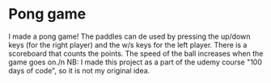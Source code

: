 # Pong game
I made a pong game!
The paddles can de used by pressing the up/down keys (for the right player)
and the w/s keys for the left player.
There is a scoreboard that counts the points.
The speed of the ball increases when the game goes on./n
NB: I made this project as a part of the udemy course "100 days of code", so it is not my original idea.
